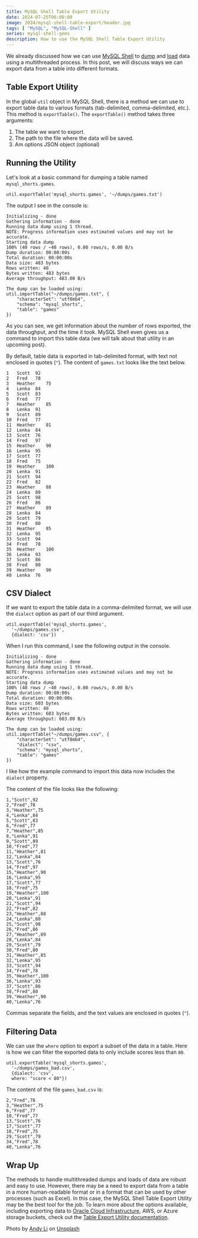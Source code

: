 ```yaml
---
title: MySQL Shell Table Export Utility
date: 2024-07-25T06:00:00
image: 2024/mysql-shell-table-export/header.jpg
tags: [ "MySQL", "MySQL-Shell" ]
series: mysql-shell-gems
description: How to use the MySQL Shell Table Export Utility
---
```


We already discussed how we can use [MySQL Shell](https://dev.mysql.com/doc/mysql-shell/8.0/en/) to [dump](/posts/2024/july/data-dump-mysql-shell/) and [load](/posts/2024/july/data-load-mysql-shell/) data using a multithreaded process. In this post, we will discuss ways we can export data from a table into different formats.

## Table Export Utility

In the global `util` object in MySQL Shell, there is a method we can use to export table data to various formats (tab-delimited, comma-delimited, etc.). This method is `exportTable()`. The `exportTable()` method takes three arguments:

1. The table we want to export.
2. The path to the file where the data will be saved.
3. Am options JSON object (optional)

## Running the Utility

Let's look at a basic command for dumping a table named `mysql_shorts.games`.

```shell
util.exportTable('mysql_shorts.games', '~/dumps/games.txt')
```

The output I see in the console is:

```text
Initializing - done 
Gathering information - done 
Running data dump using 1 thread.
NOTE: Progress information uses estimated values and may not be accurate.
Starting data dump
100% (40 rows / ~40 rows), 0.00 rows/s, 0.00 B/s
Dump duration: 00:00:00s
Total duration: 00:00:00s
Data size: 483 bytes
Rows written: 40
Bytes written: 483 bytes
Average throughput: 483.00 B/s

The dump can be loaded using:
util.importTable("~/dumps/games.txt", {
    "characterSet": "utf8mb4",
    "schema": "mysql_shorts",
    "table": "games"
})
```

As you can see, we get information about the number of rows exported, the data throughput, and the time it took. MySQL Shell even gives us a command to import this table data (we will talk about that utility in an upcoming post).

By default, table data is exported in tab-delimited format, with text not enclosed in quotes (`"`). The content of `games.txt` looks like the text below.

```text
1   Scott  92
2   Fred   78
3   Heather    75
4   Lenka  84
5   Scott  83
6   Fred   77
7   Heather    85
8   Lenka  91
9   Scott  89
10  Fred   77
11  Heather    81
12  Lenka  84
13  Scott  76
14  Fred   97
15  Heather    90
16  Lenka  95
17  Scott  77
18  Fred   75
19  Heather    100
20  Lenka  91
21  Scott  94
22  Fred   82
23  Heather    88
24  Lenka  80
25  Scott  98
26  Fred   86
27  Heather    89
28  Lenka  84
29  Scott  79
30  Fred   80
31  Heather    85
32  Lenka  95
33  Scott  94
34  Fred   78
35  Heather    100
36  Lenka  93
37  Scott  86
38  Fred   80
39  Heather    90
40  Lenka  76
```

## CSV Dialect

If we want to export the table data in a comma-delimited format, we will use the `dialect` option as part of our third argument.

```shell
util.exportTable('mysql_shorts.games', 
  '~/dumps/games.csv', 
  {dialect: 'csv'})
```

When I run this command, I see the following output in the console.

```text
Initializing - done 
Gathering information - done 
Running data dump using 1 thread.
NOTE: Progress information uses estimated values and may not be accurate.
Starting data dump
100% (40 rows / ~40 rows), 0.00 rows/s, 0.00 B/s
Dump duration: 00:00:00s
Total duration: 00:00:00s
Data size: 603 bytes
Rows written: 40
Bytes written: 603 bytes
Average throughput: 603.00 B/s

The dump can be loaded using:
util.importTable("~/dumps/games.csv", {
    "characterSet": "utf8mb4",
    "dialect": "csv",
    "schema": "mysql_shorts",
    "table": "games"
})
```

I like how the example command to import this data now includes the `dialect` property.

The content of the file looks like the following:

```text
1,"Scott",92
2,"Fred",78
3,"Heather",75
4,"Lenka",84
5,"Scott",83
6,"Fred",77
7,"Heather",85
8,"Lenka",91
9,"Scott",89
10,"Fred",77
11,"Heather",81
12,"Lenka",84
13,"Scott",76
14,"Fred",97
15,"Heather",90
16,"Lenka",95
17,"Scott",77
18,"Fred",75
19,"Heather",100
20,"Lenka",91
21,"Scott",94
22,"Fred",82
23,"Heather",88
24,"Lenka",80
25,"Scott",98
26,"Fred",86
27,"Heather",89
28,"Lenka",84
29,"Scott",79
30,"Fred",80
31,"Heather",85
32,"Lenka",95
33,"Scott",94
34,"Fred",78
35,"Heather",100
36,"Lenka",93
37,"Scott",86
38,"Fred",80
39,"Heather",90
40,"Lenka",76
```

Commas separate the fields, and the text values are enclosed in quotes (`"`).


## Filtering Data

We can use the `where` option to export a subset of the data in a table. Here is how we can filter the exported data to only include scores less than `80`.

```shell
util.exportTable('mysql_shorts.games', 
  '~/dumps/games_bad.csv', 
  {dialect: 'csv', 
  where: "score < 80"})
```

The content of the file `games_bad.csv` is:

```text
2,"Fred",78
3,"Heather",75
6,"Fred",77
10,"Fred",77
13,"Scott",76
17,"Scott",77
18,"Fred",75
29,"Scott",79
34,"Fred",78
40,"Lenka",76
```

## Wrap Up

The methods to handle multithreaded dumps and loads of data are robust and easy to use. However, there may be a need to export data from a table in a more human-readable format or in a format that can be used by other processes (such as Excel). In this case, the MySQL Shell Table Export Utility may be the best tool for the job. To learn more about the options available, including exporting data to [Oracle Cloud Infrastructure](https://www.oracle.com/cloud/), AWS, or Azure storage buckets, check out the [Table Export Utility documentation](https://dev.mysql.com/doc/mysql-shell/9.0/en/mysql-shell-utilities-table-export.html).

Photo by <a href="https://unsplash.com/@andylid0?utm_content=creditCopyText&utm_medium=referral&utm_source=unsplash">Andy Li</a> on <a href="https://unsplash.com/photos/cargo-ships-docked-at-the-pier-during-day-CpsTAUPoScw?utm_content=creditCopyText&utm_medium=referral&utm_source=unsplash">Unsplash</a>
  